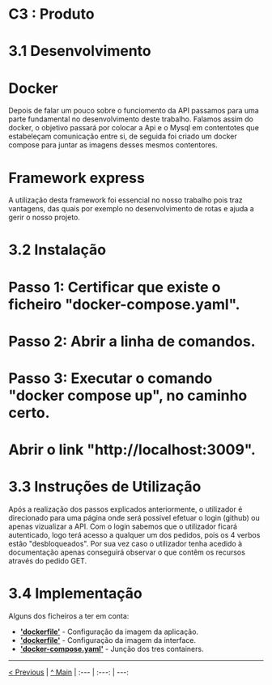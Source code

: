 # C3 : Produto

# 3.1 Desenvolvimento

# Docker
Depois de falar um pouco sobre o funciomento da API passamos para uma parte fundamental no desenvolvimento deste trabalho. Falamos assim do docker, o objetivo passará por colocar a Api e o Mysql em contentotes que estabeleçam comunicação entre si, de seguida foi criado um docker compose para juntar as imagens desses mesmos contentores.


# Framework express
A utilização desta framework foi essencial no nosso trabalho pois traz vantagens, das quais por exemplo no desenvolvimento de rotas e ajuda a gerir o nosso projeto.


# 3.2 Instalação
# Passo 1: Certificar que existe o ficheiro "docker-compose.yaml".
# Passo 2: Abrir a linha de comandos.
# Passo 3: Executar o comando "docker compose up", no caminho certo.
# Abrir o link "http://localhost:3009".

# 3.3 Instruções de Utilização
Após a realização dos passos explicados anteriormente, o utilizador é direcionado para uma página onde será possivel efetuar o login (github) ou apenas vizualizar a API.
Com o login sabemos que o utilizador ficará autenticado, logo terá acesso a qualquer um dos pedidos, pois os 4 verbos estão
"desbloqueados". Por sua vez caso o utilizador tenha acedido à documentação apenas conseguirá observar o que contêm os recursos através do pedido GET.

# 3.4 Implementação
Alguns dos ficheiros a ter em conta:
* **['dockerfile'](../api/dockerfile)** - Configuração da imagem da aplicação.
* **['dockerfile'](../app/dockerfile)** - Configuração da imagem da interface.
* **['docker-compose.yaml'](../docker-compose.yaml)** - Junção dos tres containers.




---
[< Previous](c2.md) | [^ Main](../../../) | 
:--- | :---: | ---:


